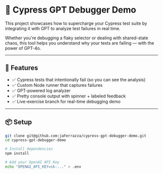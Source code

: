 # 🧠 Cypress GPT Debugger Demo

This project showcases how to supercharge your Cypress test suite by integrating it with GPT to analyze test failures in real time.

Whether you're debugging a flaky selector or dealing with shared-state chaos, this tool helps you understand why your tests are failing — with the power of GPT-4o.

---

## 🚀 Features

- ✅ Cypress tests that intentionally fail (so you can see the analysis)
- ✅ Custom Node runner that captures failures
- ✅ GPT-powered log analyzer
- ✅ Pretty console output with spinner + labeled feedback
- ✅ Live-exercise branch for real-time debugging demo

---

## 📦 Setup

```bash
git clone git@github.com:jaFerrazza/cypress-gpt-debugger-demo.git
cd cypress-gpt-debugger-demo

# Install dependencies
npm install

# Add your OpenAI API Key
echo "OPENAI_API_KEY=sk-..." > .env
